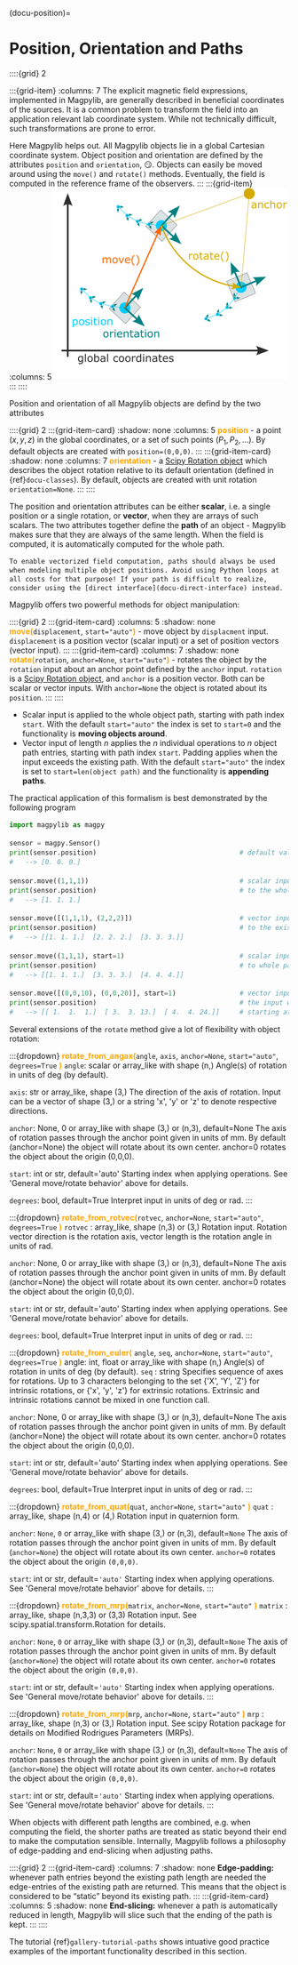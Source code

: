 
(docu-position)=

# Position, Orientation and Paths


::::{grid} 2

:::{grid-item}
:columns: 7
The explicit magnetic field expressions, implemented in Magpylib, are generally described in beneficial coordinates of the sources. It is a common problem to transform the field into an application relevant lab coordinate system. While not technically difficult, such transformations are prone to error.

Here Magpylib helps out. All Magpylib objects lie in a global Cartesian coordinate system. Object position and orientation are defined by the attributes `position` and `orientation`, 😏. Objects can easily be moved around using the `move()` and `rotate()` methods. Eventually, the field is computed in the reference frame of the observers.
:::
:::{grid-item}
:columns: 5
![](../../_static/images/docu_position_sketch.png)
:::
::::

Position and orientation of all Magpylib objects are defind by the two attributes

::::{grid} 2
:::{grid-item-card}
:shadow: none
:columns: 5
<span style="color: orange">**position**</span> - a point $(x,y,z)$ in the global coordinates, or a set of such points $(P_1, P_2, ...)$. By default objects are created with `position=(0,0,0)`.
:::
:::{grid-item-card}
:shadow: none
:columns: 7
<span style="color: orange">**orientation**</span> - a [Scipy Rotation object](https://docs.scipy.org/doc/scipy/reference/generated/scipy.spatial.transform.Rotation.html) which describes the object rotation relative to its default orientation (defined in {ref}`docu-classes`). By default, objects are created with unit rotation `orientation=None`.
:::
::::

The position and orientation attributes can be either **scalar**, i.e. a single position or a single rotation, or **vector**, when they are arrays of such scalars. The two attributes together define the **path** of an object - Magpylib makes sure that they are always of the same length. When the field is computed, it is automatically computed for the whole path.

```{tip}
To enable vectorized field computation, paths should always be used when modeling multiple object positions. Avoid using Python loops at all costs for that purpose! If your path is difficult to realize, consider using the [direct interface](docu-direct-interface) instead.
```

Magpylib offers two powerful methods for object manipulation:

::::{grid} 2
:::{grid-item-card}
:columns: 5
:shadow: none
<span style="color: orange">**move(**</span>`displacement`, `start="auto"`<span style="color: orange">**)**</span> -  move object by `displacment` input. `displacement` is a position vector (scalar input) or a set of position vectors (vector input).
:::
:::{grid-item-card}
:columns: 7
:shadow: none
<span style="color: orange">**rotate(**</span>`rotation`, `anchor=None`, `start="auto"`<span style="color: orange">**)**</span> - rotates the object by the `rotation` input about an anchor point defined by the `anchor` input. `rotation` is a [Scipy Rotation object](https://docs.scipy.org/doc/scipy/reference/generated/scipy.spatial.transform.Rotation.html), and `anchor` is a position vector. Both can be scalar or vector inputs. With `anchor=None` the object is rotated about its `position`.
:::
::::

- Scalar input is applied to the whole object path, starting with path index `start`. With the default `start="auto"` the index is set to `start=0` and the functionality is **moving objects around**.
- Vector input of length $n$ applies the $n$ individual operations to $n$ object path entries, starting with path index `start`. Padding applies when the input exceeds the existing path. With the default `start="auto"` the index is set to `start=len(object path)` and the functionality is **appending paths**.

The practical application of this formalism is best demonstrated by the following program

```python
import magpylib as magpy

sensor = magpy.Sensor()
print(sensor.position)                                    # default value
#   --> [0. 0. 0.]

sensor.move((1,1,1))                                      # scalar input is by default applied
print(sensor.position)                                    # to the whole path
#   --> [1. 1. 1.]

sensor.move([(1,1,1), (2,2,2)])                           # vector input is by default appended
print(sensor.position)                                    # to the existing path
#   --> [[1. 1. 1.]  [2. 2. 2.]  [3. 3. 3.]]

sensor.move((1,1,1), start=1)                             # scalar input and start=1 is applied
print(sensor.position)                                    # to whole path starting at index 1
#   --> [[1. 1. 1.]  [3. 3. 3.]  [4. 4. 4.]]

sensor.move([(0,0,10), (0,0,20)], start=1)                # vector input and start=1 merges
print(sensor.position)                                    # the input with the existing path
#   --> [[ 1.  1.  1.]  [ 3.  3. 13.]  [ 4.  4. 24.]]     # starting at index 1.
```

Several extensions of the `rotate` method give a lot of flexibility with object rotation:

:::{dropdown} <span style="color: orange">**rotate_from_angax(**</span>`angle`, `axis`, `anchor=None`, `start="auto"`, `degrees=True` <span style="color: orange">**)**</span>
`angle`: scalar or array_like with shape (n,)
    Angle(s) of rotation in units of deg (by default).

`axis`: str or array_like, shape (3,)
    The direction of the axis of rotation. Input can be a vector of shape (3,) or a string 'x', 'y' or 'z' to denote respective directions.

`anchor`: None, 0 or array_like with shape (3,) or (n,3), default=None
    The axis of rotation passes through the anchor point given in units of mm. By default (anchor=None) the object will rotate about its own center. anchor=0 rotates the object about the origin (0,0,0).

`start`: int or str, default='auto'
    Starting index when applying operations. See 'General move/rotate behavior' above for details.

`degrees`: bool, default=True
    Interpret input in units of deg or rad.
:::

:::{dropdown} <span style="color: orange">**rotate_from_rotvec(**</span>`rotvec`, `anchor=None`, `start="auto"`, `degrees=True` <span style="color: orange">**)**</span>
`rotvec` : array_like, shape (n,3) or (3,)
    Rotation input. Rotation vector direction is the rotation axis, vector length is the rotation angle in units of rad.

`anchor`: None, 0 or array_like with shape (3,) or (n,3), default=None
    The axis of rotation passes through the anchor point given in units of mm. By default (anchor=None) the object will rotate about its own center. anchor=0 rotates the object about the origin (0,0,0).

`start`: int or str, default='auto'
    Starting index when applying operations. See 'General move/rotate behavior' above for details.

`degrees`: bool, default=True
    Interpret input in units of deg or rad.
:::

:::{dropdown} <span style="color: orange">**rotate_from_euler(**</span> `angle`, `seq`, `anchor=None`, `start="auto"`, `degrees=True` <span style="color: orange">**)**</span>
angle: int, float or array_like with shape (n,)
    Angle(s) of rotation in units of deg (by default).
`seq` : string
    Specifies sequence of axes for rotations. Up to 3 characters belonging to the set {'X', 'Y', 'Z'} for intrinsic rotations, or {'x', 'y', 'z'} for extrinsic rotations. Extrinsic and intrinsic rotations cannot be mixed in one function call.

`anchor`: None, 0 or array_like with shape (3,) or (n,3), default=None
    The axis of rotation passes through the anchor point given in units of mm. By default (anchor=None) the object will rotate about its own center. anchor=0 rotates the object about the origin (0,0,0).

`start`: int or str, default='auto'
    Starting index when applying operations. See 'General move/rotate behavior' above for details.

`degrees`: bool, default=True
    Interpret input in units of deg or rad.
:::

:::{dropdown} <span style="color: orange">**rotate_from_quat(**</span>`quat`, `anchor=None`, `start="auto"` <span style="color: orange">**)**</span>
`quat` : array_like, shape (n,4) or (4,)
    Rotation input in quaternion form.

`anchor`: `None`, `0` or array_like with shape (3,) or (n,3), default=`None`
    The axis of rotation passes through the anchor point given in units of mm.
    By default (`anchor=None`) the object will rotate about its own center.
    `anchor=0` rotates the object about the origin `(0,0,0)`.

`start`: int or str, default=`'auto'`
    Starting index when applying operations. See 'General move/rotate behavior' above
    for details.
:::

:::{dropdown} <span style="color: orange">**rotate_from_mrp(**</span>`matrix`, `anchor=None`, `start="auto"` <span style="color: orange">**)**</span>
`matrix` : array_like, shape (n,3,3) or (3,3)
    Rotation input. See scipy.spatial.transform.Rotation for details.

`anchor`: `None`, `0` or array_like with shape (3,) or (n,3), default=`None`
    The axis of rotation passes through the anchor point given in units of mm.
    By default (`anchor=None`) the object will rotate about its own center.
    `anchor=0` rotates the object about the origin `(0,0,0)`.

`start`: int or str, default=`'auto'`
    Starting index when applying operations. See 'General move/rotate behavior' above
    for details.
:::

:::{dropdown} <span style="color: orange">**rotate_from_mrp(**</span>`mrp`, `anchor=None`, `start="auto"` <span style="color: orange">**)**</span>
`mrp` : array_like, shape (n,3) or (3,)
    Rotation input. See scipy Rotation package for details on Modified Rodrigues
    Parameters (MRPs).

`anchor`: `None`, `0` or array_like with shape (3,) or (n,3), default=`None`
    The axis of rotation passes through the anchor point given in units of mm.
    By default (`anchor=None`) the object will rotate about its own center.
    `anchor=0` rotates the object about the origin `(0,0,0)`.

`start`: int or str, default=`'auto'`
    Starting index when applying operations. See 'General move/rotate behavior' above
    for details.
:::

When objects with different path lengths are combined, e.g. when computing the field, the shorter paths are treated as static beyond their end to make the computation sensible. Internally, Magpylib follows a philosophy of edge-padding and end-slicing when adjusting paths.

::::{grid} 2
:::{grid-item-card}
:columns: 7
:shadow: none
**Edge-padding:** whenever path entries beyond the existing path length are needed the edge-entries of the existing path are returned. This means that the object is considered to be “static” beyond its existing path.
:::
:::{grid-item-card}
:columns: 5
:shadow: none
**End-slicing:** whenever a path is automatically reduced in length, Magpylib will slice such that the ending of the path is kept.
:::
::::

The tutorial {ref}`gallery-tutorial-paths` shows intuative good practice examples of the important functionality described in this section.
